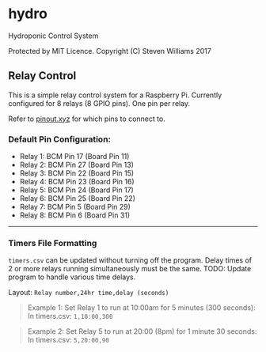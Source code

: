 # hydro
Hydroponic Control System

Protected by MIT Licence. 
Copyright (C) Steven Williams 2017


## Relay Control
This is a simple relay control system for a Raspberry Pi. 
Currently configured for 8 relays (8 GPIO pins). One pin per relay. 

Refer to [pinout.xyz](https://pinout.xyz) for which pins to connect to. 

### Default Pin Configuration:
- Relay 1: BCM Pin 17 (Board Pin 11)
- Relay 2: BCM Pin 27 (Board Pin 13)
- Relay 3: BCM Pin 22 (Board Pin 15)
- Relay 4: BCM Pin 23 (Board Pin 16)
- Relay 5: BCM Pin 24 (Board Pin 17)
- Relay 6: BCM Pin 25 (Board Pin 22)
- Relay 7: BCM Pin 5 (Board Pin 29)
- Relay 8: BCM Pin 6 (Board Pin 31)

---
### Timers File Formatting
`timers.csv` can be updated without turning off the program.
Delay times of 2 or more relays running simultaneously must be the same. 
TODO: Update program to handle various time delays.


Layout: `Relay number,24hr time,delay (seconds)`
>Example 1: Set Relay 1 to run at 10:00am for 5 minutes (300 seconds): In timers.csv: `1,10:00,300`

>Example 2: Set Relay 5 to run at 20:00 (8pm) for 1 minute 30 seconds: In timers.csv: `5,20:00,90`

